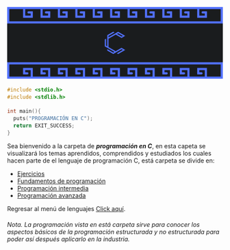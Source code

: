 <div>
  <img src="../imgs/01 - Lenguaje C/Header_C.png"/>
</div>

```C
#include <stdio.h>
#include <stdlib.h>

int main(){
  puts("PROGRAMACIÓN EN C");
  return EXIT_SUCCESS;
}
```

Sea bienvenido a la carpeta de **_programación en C_**, en esta capeta se visualizará los temas aprendidos, comprendidos y estudiados los cuales hacen parte de el lenguaje de programación C, está carpeta se divide en:

<ul>
  <li><a href="../01 - Lenguaje C/00 - Ejercicios/Ejercicios.md">Ejercicios</a></li>
  <li><a href="../01 - Lenguaje C/01 - FundamentosDeProgramacion/00 - Fundamentos.md">Fundamentos de programación</a></li>
  <li><a href="../01 - Lenguaje C/02 - ProgramacionIntermedia/00 - Intermedio.md">Programación intermedia</a></li>
  <li><a href="">Programación avanzada</a></li>
</ul>

Regresar al menú de lenguajes <a href="../README.md">Click aquí</a>.

###### <i>Nota. La programación vista en está carpeta sirve para conocer los aspectos básicos de la programación estructurada y no estructurada para poder así después aplicarlo en la industria.</i>